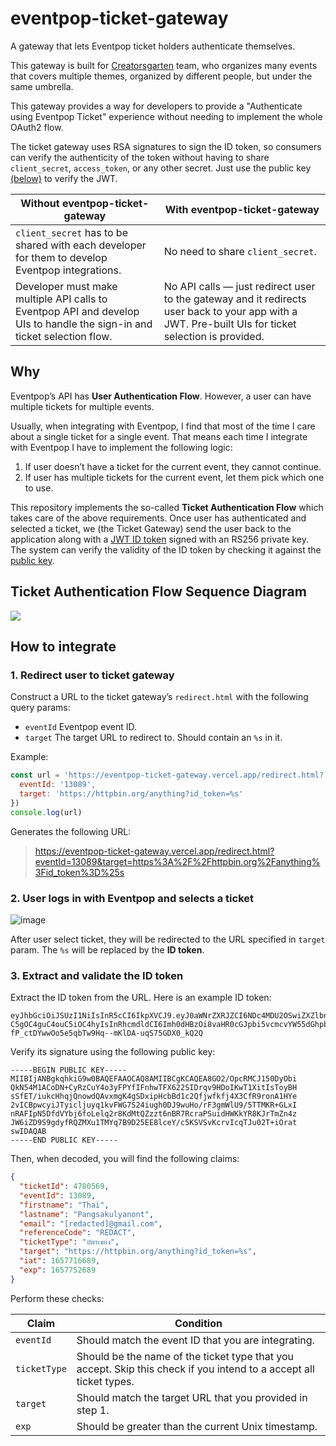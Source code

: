 # eventpop-ticket-gateway

A gateway that lets Eventpop ticket holders authenticate themselves.

This gateway is built for [Creatorsgarten](https://creatorsgarten.org/) team,
who organizes many events that covers multiple themes, organized by different
people, but under the same umbrella.

This gateway provides a way for developers to provide a "Authenticate using
Eventpop Ticket" experience without needing to implement the whole OAuth2 flow.

The ticket gateway uses RSA signatures to sign the ID token, so consumers
can verify the authenticity of the token without having to share `client_secret`,
`access_token`, or any other secret. Just use the public key [(below)][pk] to
verify the JWT.

| Without eventpop-ticket-gateway | With eventpop-ticket-gateway |
| ------------------------------- | ---------------------------- |
| `client_secret` has to be shared with each developer for them to develop Eventpop integrations. | No need to share `client_secret`. |
| Developer must make multiple API calls to Eventpop API and develop UIs to handle the sign-in and ticket selection flow. | No API calls — just redirect user to the gateway and it redirects user back to your app with a JWT. Pre-built UIs for ticket selection is provided. |

[pk]: #3-extract-and-validate-the-id-token

## Why

Eventpop’s API has **User Authentication Flow**. However, a user can have
multiple tickets for multiple events.

Usually, when integrating with Eventpop, I find that most of the time I care
about a single ticket for a single event. That means each time I integrate with
Eventpop I have to implement the following logic:

1. If user doesn’t have a ticket for the current event, they cannot continue.
2. If user has multiple tickets for the current event, let them pick which one
   to use.

This repository implements the so-called **Ticket Authentication Flow** which
takes care of the above requirements. Once user has authenticated and selected a
ticket, we (the Ticket Gateway) send the user back to the application along with
a [JWT ID token](https://auth0.com/docs/tokens/id-tokens) signed with an RS256
private key. The system can verify the validity of the ID token by checking it
against the [public key][pk].

## Ticket Authentication Flow Sequence Diagram

![](http://www.plantuml.com/plantuml/svg/bP91JyCm38Nl_HLMkO04hRG34fF6Dc0Wxd168RMQg5bS9HxL-FKqwIWRb4wxv61_UTRpyyApSBnPc-JLeuEhMrZMjT5Ii2OBKp1KQflirG8IqIcK14pmecM534-2iH7RNYOzhASjdpiij4F9cUArcUC7MdukPZVNaqdo1_yzPXNeckf-m7SX29FOiCh3Gqv_OjBtVbJwvdn8OOj-w5D15Y-XTkZR5h3I7b991QOd6fV2c7SXgyvuK9XbMJPaUi0MKuKswUl38uIKwFrRP8_fbiWTuCzt6LmSa-UE7uj9AYAFq2WjrOuFM_AwjA0jD9hLs8wMT_SFgyUn0OSnHASn1rQuVxJ_77BUBlmiVeghNw0jsgl_0W00)

## How to integrate

### 1. Redirect user to ticket gateway

Construct a URL to the ticket gateway’s `redirect.html` with the following query params:

- `eventId` Eventpop event ID.
- `target` The target URL to redirect to. Should contain an `%s` in it.

Example:

```js
const url = 'https://eventpop-ticket-gateway.vercel.app/redirect.html?' + new URLSearchParams({
  eventId: '13089',
  target: 'https://httpbin.org/anything?id_token=%s'
})
console.log(url)
```

Generates the following URL:

> <https://eventpop-ticket-gateway.vercel.app/redirect.html?eventId=13089&target=https%3A%2F%2Fhttpbin.org%2Fanything%3Fid_token%3D%25s>

### 2. User logs in with Eventpop and selects a ticket

![image](https://user-images.githubusercontent.com/193136/178738038-a490777c-71f9-41ab-8a57-d64294bf56e5.png)

After user select ticket, they will be redirected to the URL specified in `target` param. The `%s` will be replaced by the **ID token**.

### 3. Extract and validate the ID token

Extract the ID token from the URL. Here is an example ID token:

```
eyJhbGciOiJSUzI1NiIsInR5cCI6IkpXVCJ9.eyJ0aWNrZXRJZCI6NDc4MDU2OSwiZXZlbnRJZCI6MTMwODksImZpcnN0bmFtZSI6IlRoYWkiLCJsYXN0bmFtZSI6IlBhbmdzYWt1bHlhbm9udCIsImVtYWlsIjoiW3JlZGFjdGVkXUBnbWFpbC5jb20iLCJyZWZlcmVuY2VDb2RlIjoiUkVEQUNUIiwidGlja2V0VHlwZSI6IuC4muC4seC4leC4o-C5gOC4guC4ouC5iOC4hyIsInRhcmdldCI6Imh0dHBzOi8vaHR0cGJpbi5vcmcvYW55dGhpbmc_aWRfdG9rZW49JXMiLCJpYXQiOjE2NTc3MTY2ODksImV4cCI6MTY1Nzc1MjY4OX0.RDPOgFg8XTs2JkcfVEF6p8_8dWBSGN73dC3i0JyZM6fXtDukurKHff3T3mWYkdLZbt3wDt760IcynyhQhEVLxhjVzczmwRvFU5BH0c87XIwF18tpRXH8PbNG9XgNduP6MhoLNIxXcrQWMDcj4QDiC0BfTyd4EZNdAwolAYzytxyjMYskBb3w61y8u4ncQ2xdipfbbwx8zAYMcs_1IvryJWITIM5Fi7HmTI_oldt93lNgBA5mQ1cKpHSj0jqkq67rVMirFrDrmhmTHX7OKALBHZwk734hNqMrZIWIdjYBLZ-fP_ctDYwwOo5e5qbTw9Hq--mKlDA-uqS75GDX0_kQ2Q
```

Verify its signature using the following public key:

```
-----BEGIN PUBLIC KEY-----
MIIBIjANBgkqhkiG9w0BAQEFAAOCAQ8AMIIBCgKCAQEA8GO2/OpcRMCJ150DyObi
QkN54M1ACoDN+CyRzCuY4o3yFPYfIFnhwTFX622SIDrqv9HDoIKwT1XitIsToyBH
sSfET/iukcHhqjQnowdQAvxmgK4gSDxipHcbBd1c2Qfjwfkfj4X3CfR9ronA1HYe
2vICBpwcyiJTyicljuyq1kvFWG7S24iugh0DJ9wuHo/rF3gmWlU9/5TTMKR+GLxI
nRAFIpN5DfdVYbj6foLelq2r8KdMtQZzzt6nBR7RcraPSuidHWKkYR8KJrTmZn4z
JW6iZD9S9gdyfRQZMXu1TMYq7B9D25EE8lceY/c5KSVSvKcrvIcqTJu02T+iOrat
swIDAQAB
-----END PUBLIC KEY-----
```

Then, when decoded, you will find the following claims:

```json
{
  "ticketId": 4780569,
  "eventId": 13089,
  "firstname": "Thai",
  "lastname": "Pangsakulyanont",
  "email": "[redacted]@gmail.com",
  "referenceCode": "REDACT",
  "ticketType": "บัตรเขย่ง",
  "target": "https://httpbin.org/anything?id_token=%s",
  "iat": 1657716689,
  "exp": 1657752689
}
```

Perform these checks:

| Claim | Condition |
| ----- | --------- |
| `eventId` | Should match the event ID that you are integrating. |
| `ticketType` | Should be the name of the ticket type that you accept. Skip this check if you intend to a accept all ticket types. |
| `target` | Should match the target URL that you provided in step 1. |
| `exp` | Should be greater than the current Unix timestamp. |

